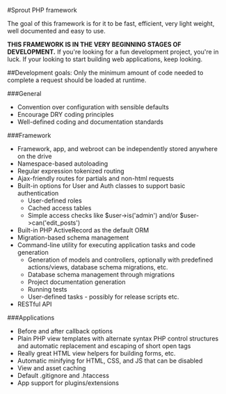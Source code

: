 #Sprout PHP framework

The goal of this framework is for it to be fast, efficient, very light weight, well documented and easy to use.

**THIS FRAMEWORK IS IN THE VERY BEGINNING STAGES OF DEVELOPMENT.** If you're looking for a fun development project, you're in luck. If your looking to start building web applications, keep looking.

##Development goals:
Only the minimum amount of code needed to complete a request should be loaded at runtime.

###General
* Convention over configuration with sensible defaults
* Encourage DRY coding principles
* Well-defined coding and documentation standards

###Framework
* Framework, app, and webroot can be independently stored anywhere on the drive
* Namespace-based autoloading
* Regular expression tokenized routing
* Ajax-friendly routes for partials and non-html requests
* Built-in options for User and Auth classes to support basic authentication
  - User-defined roles
  - Cached access tables
  - Simple access checks like $user->is('admin') and/or $user->can('edit_posts')
* Built-in PHP ActiveRecord as the default ORM
* Migration-based schema management
* Command-line utility for executing application tasks and code generation
  - Generation of models and controllers, optionally with predefined actions/views, database schema migrations, etc.
  - Database schema management through migrations
  - Project documentation generation
  - Running tests
  - User-defined tasks - possibly for release scripts etc.
* RESTful API

###Applications
* Before and after callback options
* Plain PHP view templates with alternate syntax PHP control structures and automatic replacement and escaping of short open tags
* Really great HTML view helpers for building forms, etc.
* Automatic minifying for HTML, CSS, and JS that can be disabled
* View and asset caching
* Default .gitignore and .htaccess
* App support for plugins/extensions